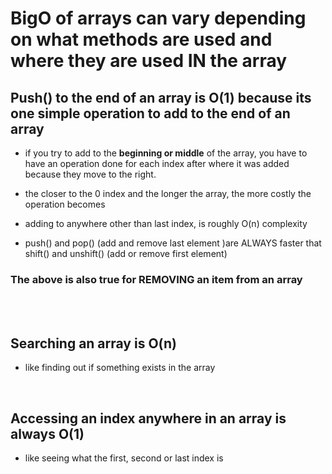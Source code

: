 # BigO of arrays can vary depending on what methods are used and where they are used IN the array

## Push() to the end of an array is O(1) because its one simple operation to add to the end of an array

- if you try to add to the <strong>beginning or middle</strong> of the array, you have to have an operation done for each index after where it was added because they move to the right.

- the closer to the 0 index and the longer the array, the more costly the operation becomes

- adding to anywhere other than last index, is roughly O(n) complexity

- push() and pop() (add and remove last element )are ALWAYS faster that shift() and unshift() (add or remove first element)

### The above is also true for <strong>REMOVING</strong> an item from an array

<br/>
<br/>

## Searching an array is O(n)

- like finding out if something exists in the array

<br/>

## Accessing an index anywhere in an array is always O(1)

- like seeing what the first, second or last index is
